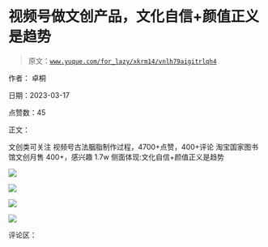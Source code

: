 # 视频号做文创产品，文化自信+颜值正义是趋势

> 原文：[`www.yuque.com/for_lazy/xkrm14/vnlh79aigitrlqh4`](https://www.yuque.com/for_lazy/xkrm14/vnlh79aigitrlqh4)

作者： 卓桐

日期：2023-03-17

点赞数：45

正文：

文创类可关注 视频号古法胭脂制作过程，4700+点赞，400+评论 淘宝国家图书馆文创月售 400+，感兴趣 1.7w 侧面体现:文化自信+颜值正义是趋势

![](img/5e7e4562b3ec8d13f323e1700a5dd629.png)  

![](img/cc2df3b14d980cb25568835a8040ee13.png)

![](img/32d73d8954efb6b8082ca06c457b23db.png)  

![](img/2406ae5d4b87c5959fde1127876201d8.png)

评论区：

